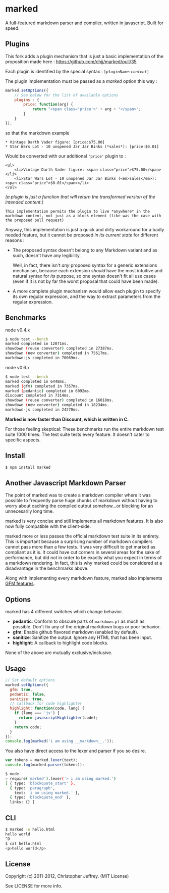 # marked

A full-featured markdown parser and compiler, written in javascript.
Built for speed.

## Plugins

This fork adds a plugin mechanism that is just a basic implementation of the proposition made here :
https://github.com/chjj/marked/pull/35

Each plugin is identified by the special syntax : <code>[<i>pluginName</i>:<i>content</i>]</code>

The plugin implementation must be passed as a *marked* option this way :

``` js
marked.setOptions({
    // See below for the list of available options
    plugins : {
        price: function(arg) {
            return "<span class='price'>" + arg + "</span>";
        }
    }
});
```

so that the markdown example

    * Vintage Darth Vader figure: [price:$75.00]
    * Star Wars Lot - 10 unopened Jar Jar Binks (*sales*): [price:$0.01]

Would be converted with our additional <code>'price'</code> plugin to :

    <ul>
        <li>Vintage Darth Vader figure: <span class="price">$75.00</span></li>
        <li>Star Wars Lot - 10 unopened Jar Jar Binks (<em>sales</em>): <span class="price">$0.01</span></li>
    </ul>

*(a plugin is just a function that will return the transformed version of the intended content.)*

    This implementation permits the plugin to live *anywhere* in the markdown content, not just as a block element (like was the case with the proposed pull request)

Anyway, this implementation is just a quick and dirty workaround for a badly needed feature, but it cannot be proposed *in its current state* for different reasons :

* The proposed syntax doesn't belong to any Markdown variant and as such, doesn't have any legibility.

    Well, in fact, there isn't *any* proposed syntax for a generic extensions mechanism, because each extension *should* have the most intuitive and natural syntax for *its* purpose, so one syntax doesn't fit all use cases (even if it is not by far the worst proposal that could have been made).

* A more complete plugin mechanism would allow each plugin to specify its own regular expression, and the way to extract parameters from the regular expression.


## Benchmarks

node v0.4.x

``` bash
$ node test --bench
marked completed in 12071ms.
showdown (reuse converter) completed in 27387ms.
showdown (new converter) completed in 75617ms.
markdown-js completed in 70069ms.
```

node v0.6.x

``` bash
$ node test --bench
marked completed in 6448ms.
marked (gfm) completed in 7357ms.
marked (pedantic) completed in 6092ms.
discount completed in 7314ms.
showdown (reuse converter) completed in 16018ms.
showdown (new converter) completed in 18234ms.
markdown-js completed in 24270ms.
```

__Marked is now faster than Discount, which is written in C.__

For those feeling skeptical: These benchmarks run the entire markdown test suite
1000 times. The test suite tests every feature. It doesn't cater to specific
aspects.

## Install

``` bash
$ npm install marked
```

## Another Javascript Markdown Parser

The point of marked was to create a markdown compiler where it was possible to
frequently parse huge chunks of markdown without having to worry about
caching the compiled output somehow...or blocking for an unnecesarily long time.

marked is very concise and still implements all markdown features. It is also
now fully compatible with the client-side.

marked more or less passes the official markdown test suite in its
entirety. This is important because a surprising number of markdown compilers
cannot pass more than a few tests. It was very difficult to get marked as
compliant as it is. It could have cut corners in several areas for the sake
of performance, but did not in order to be exactly what you expect in terms
of a markdown rendering. In fact, this is why marked could be considered at a
disadvantage in the benchmarks above.

Along with implementing every markdown feature, marked also implements
[GFM features](http://github.github.com/github-flavored-markdown/).

## Options

marked has 4 different switches which change behavior.

- __pedantic__: Conform to obscure parts of `markdown.pl` as much as possible.
  Don't fix any of the original markdown bugs or poor behavior.
- __gfm__: Enable github flavored markdown (enabled by default).
- __sanitize__: Sanitize the output. Ignore any HTML that has been input.
- __highlight__: A callback to highlight code blocks.

None of the above are mutually exclusive/inclusive.

## Usage

``` js
// Set default options
marked.setOptions({
  gfm: true,
  pedantic: false,
  sanitize: true,
  // callback for code highlighter
  highlight: function(code, lang) {
    if (lang === 'js') {
      return javascriptHighlighter(code);
    }
    return code;
  }
});
console.log(marked('i am using __markdown__.'));
```

You also have direct access to the lexer and parser if you so desire.

``` js
var tokens = marked.lexer(text);
console.log(marked.parser(tokens));
```

``` bash
$ node
> require('marked').lexer('> i am using marked.')
[ { type: 'blockquote_start' },
  { type: 'paragraph',
    text: 'i am using marked.' },
  { type: 'blockquote_end' },
  links: {} ]
```

## CLI

``` bash
$ marked -o hello.html
hello world
^D
$ cat hello.html
<p>hello world</p>
```

## License

Copyright (c) 2011-2012, Christopher Jeffrey. (MIT License)

See LICENSE for more info.
